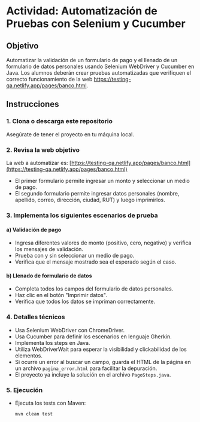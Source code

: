 # Actividad: Automatización de Pruebas con Selenium y Cucumber

## Objetivo
Automatizar la validación de un formulario de pago y el llenado de un formulario de datos personales usando Selenium WebDriver y Cucumber en Java. Los alumnos deberán crear pruebas automatizadas que verifiquen el correcto funcionamiento de la web https://testing-qa.netlify.app/pages/banco.html.

## Instrucciones

### 1. Clona o descarga este repositorio
Asegúrate de tener el proyecto en tu máquina local.

### 2. Revisa la web objetivo
La web a automatizar es: [https://testing-qa.netlify.app/pages/banco.html](https://testing-qa.netlify.app/pages/banco.html)

- El primer formulario permite ingresar un monto y seleccionar un medio de pago.
- El segundo formulario permite ingresar datos personales (nombre, apellido, correo, dirección, ciudad, RUT) y luego imprimirlos.

### 3. Implementa los siguientes escenarios de prueba

#### a) Validación de pago
- Ingresa diferentes valores de monto (positivo, cero, negativo) y verifica los mensajes de validación.
- Prueba con y sin seleccionar un medio de pago.
- Verifica que el mensaje mostrado sea el esperado según el caso.

#### b) Llenado de formulario de datos
- Completa todos los campos del formulario de datos personales.
- Haz clic en el botón "Imprimir datos".
- Verifica que todos los datos se impriman correctamente.

### 4. Detalles técnicos
- Usa Selenium WebDriver con ChromeDriver.
- Usa Cucumber para definir los escenarios en lenguaje Gherkin.
- Implementa los steps en Java.
- Utiliza WebDriverWait para esperar la visibilidad y clickabilidad de los elementos.
- Si ocurre un error al buscar un campo, guarda el HTML de la página en un archivo `pagina_error.html` para facilitar la depuración.
- El proyecto ya incluye la solución en el archivo `PagoSteps.java`.

### 5. Ejecución
- Ejecuta los tests con Maven:
  ```sh
  mvn clean test
  ```